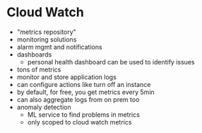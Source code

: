 # Cloud Watch

- "metrics repository"
- monitoring solutions
- alarm mgmt and notifications
- dashboards
  - personal health dashboard can be used to identify issues
- tons of metrics
- monitor and store application logs
- can configure actions like turn off an instance
- by default, for free, you get metrics every 5min
- can also aggregate logs from on prem too
- anomaly detection
  - ML service to find problems in metrics
  - only scoped to cloud watch metrics